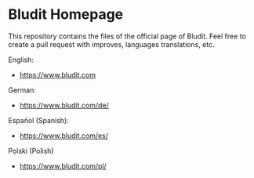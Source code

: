 # Bludit Homepage
This repository contains the files of the official page of Bludit.
Feel free to create a pull request with improves, languages translations, etc.

English:
- https://www.bludit.com

German:
- https://www.bludit.com/de/

Español (Spanish):
- https://www.bludit.com/es/

Polski (Polish)
- https://www.bludit.com/pl/